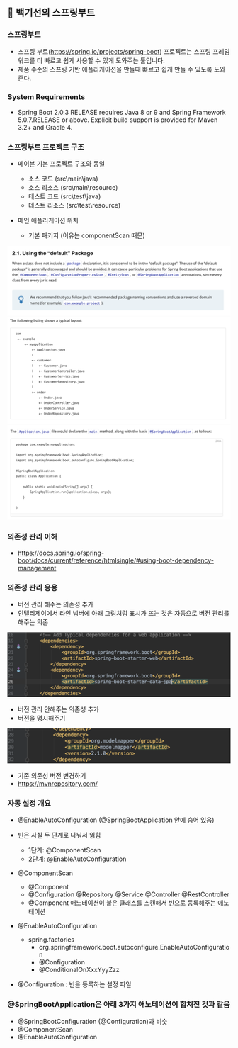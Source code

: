## :book: 백기선의 스프링부트

### 스프링부트

- 스프링 부트(https://spring.io/projects/spring-boot) 프로젝트는 스프링 프레임워크를 
더 빠르고 쉽게 사용할 수 있게 도와주는 툴입니다.
- 제품 수준의 스프링 기반 애플리케이션을 만들때 빠르고 쉽게 만들 수 있도록 도와준다.


### System Requirements

- Spring Boot 2.0.3 RELEASE requires Java 8 or 9 and Spring Framework 5.0.7.RELEASE or above.
Explicit build support is provided for Maven 3.2+ and Gradle 4.


### 스프링부트 프로젝트 구조

- 메이븐 기본 프로젝트 구조와 동일
  - 소스 코드 (src\main\java)
  - 소스 리소스 (src\main\resource)
  - 테스트 코드 (src\test\java)
  - 테스트 리소스 (src\test\resource)

- 메인 애플리케이션 위치
  - 기본 패키지 (이유는 componentScan 때문)

![defaultPackage](./image/defaultPackage.png)
![package1](./image/package1.png)
![pacakge2](./image/package2.png)


### 의존성 관리 이해

- https://docs.spring.io/spring-boot/docs/current/reference/htmlsingle/#using-boot-dependency-management


### 의존성 관리 응용

- 버전 관리 해주는 의존성 추가
- 인텔리제이에서 라인 넘버에 아래 그림처럼 표시가 뜨는 것은 자동으로 버전 관리를 해주는 의존

![의존성](./image/의존성.png)


- 버전 관리 안해주는 의존성 추가
- 버전을 명시해주기

![의존성2](./image/의존성2.png)


- 기존 의존성 버전 변경하기
- https://mvnrepository.com/


### 자동 설정 개요

- @EnableAutoConfiguration (@SpringBootApplication 안에 숨어 있음)
- 빈은 사실 두 단계로 나눠서 읽힘
  - 1단계: @ComponentScan
  - 2단계: @EnableAutoConfiguration
  
- @ComponentScan
  - @Component
  - @Configuration @Repository @Service @Controller @RestController
  - @Component 애노테이션이 붙은 클래스를 스캔해서 빈으로 등록해주는 애노테이션
  
- @EnableAutoConfiguration
  - spring.factories
    - org.springframework.boot.autoconfigure.EnableAutoConfiguration
    - @Configuration
    - @ConditionalOnXxxYyyZzz
  
- @Configuration : 빈을 등록하는 설정 파일
  
### @SpringBootApplication은 아래 3가지 애노테이션이 합쳐진 것과 같음 
- @SpringBootConfiguration (@Configuration)과 비슷
- @ComponentScan
- @EnableAutoConfiguration
